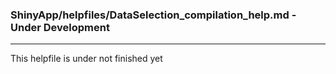 ### ShinyApp/helpfiles/DataSelection_compilation_help.md - Under Development

***

This helpfile is under not finished yet

